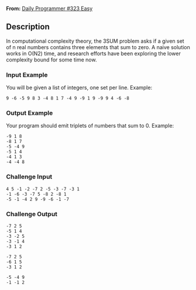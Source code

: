 **From:** [Daily Programmer #323 Easy](https://www.reddit.com/r/dailyprogrammer/comments/6melen/20170710_challenge_323_easy_3sum/)

## Description

In computational complexity theory, the 3SUM problem asks if a given set of n real numbers contains three elements that sum to zero. A naive solution works in O(N2) time, and research efforts have been exploring the lower complexity bound for some time now.

### Input Example

You will be given a list of integers, one set per line. Example:
```
9 -6 -5 9 8 3 -4 8 1 7 -4 9 -9 1 9 -9 9 4 -6 -8
```

### Output Example

Your program should emit triplets of numbers that sum to 0. Example:
```
-9 1 8
-8 1 7
-5 -4 9
-5 1 4
-4 1 3
-4 -4 8
```

### Challenge Input

```
4 5 -1 -2 -7 2 -5 -3 -7 -3 1
-1 -6 -3 -7 5 -8 2 -8 1
-5 -1 -4 2 9 -9 -6 -1 -7
```

### Challenge Output

```
-7 2 5
-5 1 4
-3 -2 5
-3 -1 4
-3 1 2

-7 2 5
-6 1 5
-3 1 2

-5 -4 9
-1 -1 2
```

